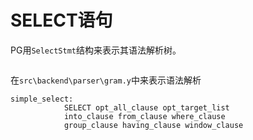 # SELECT语句

PG用`SelectStmt`结构来表示其语法解析树。

```c

```



在`src\backend\parser\gram.y`中来表示语法解析

```
simple_select:
			SELECT opt_all_clause opt_target_list
			into_clause from_clause where_clause
			group_clause having_clause window_clause
```

